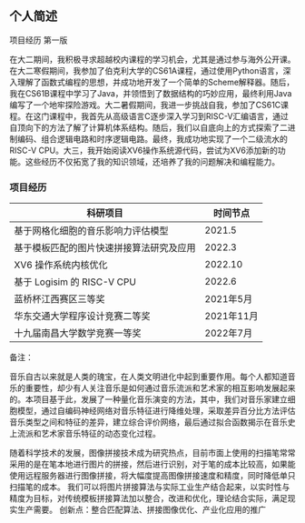 ## 个人简述

项目经历 第一版

在大二期间，我积极寻求超越校内课程的学习机会，尤其是通过参与海外公开课。在大二寒假期间，我参加了伯克利大学的CS61A课程，通过使用Python语言，深入理解了函数式编程的思想，并成功地开发了一个简单的Scheme解释器。随后，我在CS61B课程中学习了Java，并领悟到了数据结构的巧妙应用，最终利用Java编写了一个地牢探险游戏。大二暑假期间，我进一步挑战自我，参加了CS61C课程。在这门课程中，我首先从高级语言C逐步深入学习到RISC-V汇编语言，通过自顶向下的方法了解了计算机体系结构。随后，我们以自底向上的方式探索了二进制编码、组合逻辑电路和时序逻辑电路。最终，我成功地实现了一个二级流水的RISC-V CPU。大三，我开始阅读XV6操作系统源代码，尝试为XV6添加新的功能。这些经历不仅拓宽了我的知识领域，还培养了我的问题解决和编程能力。


### 项目经历

| 科研项目                                 | 时间节点   |
|------------------------------------------|------------|
| 基于网格化细胞的音乐影响力评估模型       | 2021.5     |
| 基于模板匹配的图片快速拼接算法研究及应用 | 2022.3     |
| XV6 操作系统内核优化                     | 2022.10    |
| 基于 Logisim 的 RISC-V CPU               | 2022.6     |
| 蓝桥杯江西赛区三等奖                     | 2021年5月  |
| 华东交通大学程序设计竞赛二等奖           | 2021年11月 |
| 十九届南昌大学数学竞赛一等奖             | 2022年7月  |


备注：

音乐自古以来就是人类的瑰宝，在人类文明进化中起到重要作用。每个人都知道音乐的重要性，却少有人关注音乐是如何通过音乐流派和艺术家的相互影响发展起来的。本项目基于此，发展了一种量化音乐演变的方法，其中，我们对音乐家建立细胞模型，通过自编码神经网络对音乐特征进行降维处理，采取差异百分比方法评估音乐类型之间和特征的差异，建立综合评价网络，最后通过拟合函数揭示在音乐史上流派和艺术家音乐特征的动态变化过程。

随着科学技术的发展，图像拼接技术成为研究热点，目前市面上使用的扫描笔常常采用的是在笔本地进行图片的拼接，然后进行识别，对于笔的成本比较高，如果能使用远程服务器进行图像拼接，将大幅度提高图像拼接速度和精度，同时降低单只扫描笔的成本。
我们可以将图片拼接算法与实际工业生产结合起来，以实时性与精度为目标，对传统模板拼接算法加以整合，改进和优化，理论结合实际，满足现实生产需要。
创新点：整合匹配算法、拼接图像优化、产业化应用的推广



